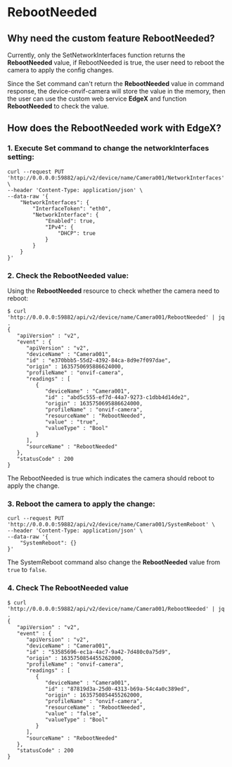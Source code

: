 # RebootNeeded

## Why need the custom feature RebootNeeded?
Currently, only the SetNetworkInterfaces function returns the **RebootNeeded** value, if RebootNeeded is true, the user need to reboot the camera to apply the config changes.

Since the Set command can't return the **RebootNeeded** value in command response, the device-onvif-camera will store the value in the memory, then the user can use the custom web service **EdgeX** and function **RebootNeeded** to check the value.

## How does the RebootNeeded work with EdgeX?

[]()

### 1. Execute Set command to change the networkInterfaces setting:
<swagger-ui src="./test.yaml">


```shell
curl --request PUT 'http://0.0.0.0:59882/api/v2/device/name/Camera001/NetworkInterfaces' \
--header 'Content-Type: application/json' \
--data-raw '{
    "NetworkInterfaces": {
        "InterfaceToken": "eth0",
        "NetworkInterface": {
            "Enabled": true,
            "IPv4": {
                "DHCP": true
            }
        } 
    }
}'
```
### 2. Check the RebootNeeded value:
Using the **RebootNeeded** resource to check whether the camera need to reboot:
```shell
$ curl 'http://0.0.0.0:59882/api/v2/device/name/Camera001/RebootNeeded' | jq .
{
   "apiVersion" : "v2",
   "event" : {
      "apiVersion" : "v2",
      "deviceName" : "Camera001",
      "id" : "e370bbb5-55d2-4392-84ca-8d9e7f097dae",
      "origin" : 1635750695886624000,
      "profileName" : "onvif-camera",
      "readings" : [
         {
            "deviceName" : "Camera001",
            "id" : "abd5c555-ef7d-44a7-9273-c1dbb4d14de2",
            "origin" : 1635750695886624000,
            "profileName" : "onvif-camera",
            "resourceName" : "RebootNeeded",
            "value" : "true",
            "valueType" : "Bool"
         }
      ],
      "sourceName" : "RebootNeeded"
   },
   "statusCode" : 200
}
```

The RebootNeeded is true which indicates the camera should reboot to apply the change.

### 3. Reboot the camera to apply the change:
```shell
curl --request PUT 'http://0.0.0.0:59882/api/v2/device/name/Camera001/SystemReboot' \
--header 'Content-Type: application/json' \
--data-raw '{
    "SystemReboot": {}
}'
```
The SystemReboot command also change the **RebootNeeded** value from `true` to `false`.

### 4. Check The RebootNeeded value
```shell
$ curl 'http://0.0.0.0:59882/api/v2/device/name/Camera001/RebootNeeded' | jq .
{
   "apiVersion" : "v2",
   "event" : {
      "apiVersion" : "v2",
      "deviceName" : "Camera001",
      "id" : "53585696-ec1a-4ac7-9a42-7d480c0a75d9",
      "origin" : 1635750854455262000,
      "profileName" : "onvif-camera",
      "readings" : [
         {
            "deviceName" : "Camera001",
            "id" : "87819d3a-25d0-4313-b69a-54c4a0c389ed",
            "origin" : 1635750854455262000,
            "profileName" : "onvif-camera",
            "resourceName" : "RebootNeeded",
            "value" : "false",
            "valueType" : "Bool"
         }
      ],
      "sourceName" : "RebootNeeded"
   },
   "statusCode" : 200
}
```
